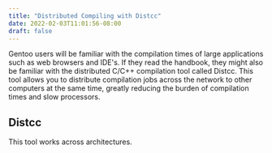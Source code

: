 ```yaml
---
title: "Distributed Compiling with Distcc"
date: 2022-02-03T11:01:56-08:00
draft: false 
---
```


Gentoo users will be familiar with the compilation times of 
large applications such as web browsers and IDE's. If they 
read the handbook, they might also be familiar with the 
distributed C/C++ compilation tool called Distcc. This 
tool allows you to distribute compilation jobs across the 
network to other computers at the same time, greatly reducing
the burden of compilation times and slow processors.

## Distcc

This tool works across architectures.
